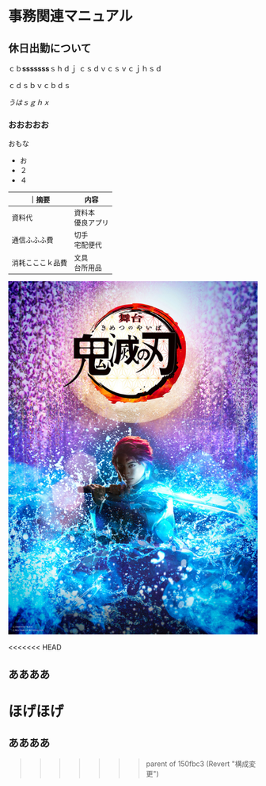 # 事務関連マニュアル
## 休日出勤について
ｃｂ**sssssss**ｓｈｄｊ
ｃｓｄｖｃｓｖｃｊｈｓｄ

ｃｄｓｂｖｃｂｄｓ

*うはｓｇｈｘ*

### おおおおお

おもな
- お
- ２
- ４

｜摘要　|内容
|--|--
|資料代|資料本<br>優良アプリ
|通信ふふふ費|切手<br>宅配便代
|消耗こここｋ品費|文具<br>台所用品

![切手代](img/aaa.jpg)

<<<<<<< HEAD
## ああああ

ほげほげ
=======
## ああああ
>>>>>>> parent of 150fbc3 (Revert "構成変更")
